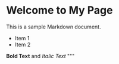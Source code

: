 # Welcome to My Page

This is a sample Markdown document.

- Item 1
- Item 2

**Bold Text** and *Italic Text*
"""

